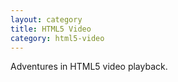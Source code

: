 ```yaml
---
layout: category
title: HTML5 Video
category: html5-video
---
```


Adventures in HTML5 video playback.
